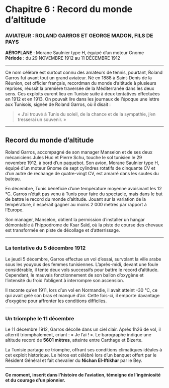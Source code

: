 # Chapitre 6 : Record du monde d’altitude  

### AVIATEUR : ROLAND GARROS ET GEORGE MADON, FILS DE PAYS  
**AÉROPLANE** : Morane Saulnier type H, équipé d’un moteur Gnome  
**Période** : du 29 NOVEMBRE 1912 au 11 DÉCEMBRE 1912  

---

Ce nom célèbre est surtout connu des amateurs de tennis, pourtant, Roland Garros fut avant tout un grand aviateur. Né en 1888 à Saint-Denis de la Réunion, cet officier français, recordman du monde d’altitude à plusieurs reprises, réussit la première traversée de la Méditerranée dans les deux sens. Ces exploits eurent lieu en Tunisie suite à deux tentatives effectuées en 1912 et en 1913. On pouvait lire dans les journaux de l’époque une lettre aux Tunisois, signée de Roland Garros, où il disait :  

> « J’ai trouvé à Tunis du soleil, de la chance et de la sympathie, j’en tresserai un souvenir. »  

---

## Record du monde d’altitude  

Roland Garros, accompagné de son manager Manselon et de ses deux mécaniciens Jules Huc et Pierre Schu, touche le sol tunisien le 29 novembre 1912, à bord d’un paquebot. Son avion, Morane Saulnier type H, équipé d’un moteur Gnome de sept cylindres rotatifs de cinquante CV et d’un autre de rechange de quatre-vingt CV, est amarré dans les soutes du bateau.  

En décembre, Tunis bénéficie d’une température moyenne avoisinant les 12 °C. Garros n’était pas venu à Tunis pour faire du spectacle, mais dans le but de battre le record du monde d’altitude. Jouant sur la variation de la température, il espérait gagner au moins 2 000 mètres par rapport à l’Europe.  

Son manager, Manselon, obtient la permission d’installer un hangar démontable à l’hippodrome de Ksar Saïd, où la piste de course des chevaux est transformée en piste de décollage et d’atterrissage.  

---

### La tentative du 5 décembre 1912  

Le jeudi 5 décembre, Garros effectue un vol d’essai, survolant la ville arabe sous les youyous des femmes tunisiennes. L’après-midi, devant une foule considérable, il tente deux vols successifs pour battre le record d’altitude. Cependant, le mauvais fonctionnement de son ballon d’oxygène et l’intensité du froid l’obligent à interrompre son ascension.  

Il raconte qu’en 1911, lors d’un vol en Normandie, il avait atteint -30 °C, ce qui avait gelé son bras et manqué d’air. Cette fois-ci, il emporte davantage d’oxygène pour affronter les conditions difficiles.  

---

### Un triomphe le 11 décembre  

Le 11 décembre 1912, Garros décolle dans un ciel clair. Après 1h26 de vol, il atterrit triomphalement, criant : « Je l’ai ! ». Le barographe indique une altitude record de **5601 mètres**, atteinte entre Carthage et Bizerte.  

La Tunisie partage ce triomphe, offrant ses conditions climatiques idéales à cet exploit historique. Le héros est célébré lors d’un banquet offert par le Résident Général et fait chevalier du **Nichan El-Iftikhar** par le Bey.  

---

**Ce moment, inscrit dans l’histoire de l’aviation, témoigne de l’ingéniosité et du courage d’un pionnier.**  
